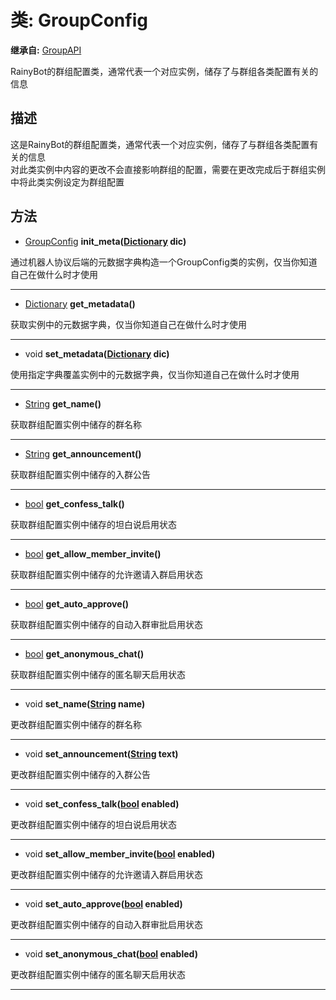 # 类: GroupConfig  
  
**继承自:** [GroupAPI](GroupAPI.md)  
  
RainyBot的群组配置类，通常代表一个对应实例，储存了与群组各类配置有关的信息  
  
## 描述  
  
这是RainyBot的群组配置类，通常代表一个对应实例，储存了与群组各类配置有关的信息   
对此类实例中内容的更改不会直接影响群组的配置，需要在更改完成后于群组实例中将此类实例设定为群组配置  
  
## 方法 
  
- [GroupConfig](GroupConfig.md) **init_meta([Dictionary](https://docs.godotengine.org/en/latest/classes/class_dictionary.html) dic)**  
  
通过机器人协议后端的元数据字典构造一个GroupConfig类的实例，仅当你知道自己在做什么时才使用  
  
---  
  
- [Dictionary](https://docs.godotengine.org/en/latest/classes/class_dictionary.html) **get_metadata()**  
  
获取实例中的元数据字典，仅当你知道自己在做什么时才使用  
  
---  
  
- void **set_metadata([Dictionary](https://docs.godotengine.org/en/latest/classes/class_dictionary.html) dic)**  
  
使用指定字典覆盖实例中的元数据字典，仅当你知道自己在做什么时才使用  
  
---  
  
- [String](https://docs.godotengine.org/en/latest/classes/class_string.html) **get_name()**  
  
获取群组配置实例中储存的群名称  
  
---  
  
- [String](https://docs.godotengine.org/en/latest/classes/class_string.html) **get_announcement()**  
  
获取群组配置实例中储存的入群公告  
  
---  
  
- [bool](https://docs.godotengine.org/en/latest/classes/class_bool.html) **get_confess_talk()**  
  
获取群组配置实例中储存的坦白说启用状态  
  
---  
  
- [bool](https://docs.godotengine.org/en/latest/classes/class_bool.html) **get_allow_member_invite()**  
  
获取群组配置实例中储存的允许邀请入群启用状态  
  
---  
  
- [bool](https://docs.godotengine.org/en/latest/classes/class_bool.html) **get_auto_approve()**  
  
获取群组配置实例中储存的自动入群审批启用状态  
  
---  
  
- [bool](https://docs.godotengine.org/en/latest/classes/class_bool.html) **get_anonymous_chat()**  
  
获取群组配置实例中储存的匿名聊天启用状态  
  
---  
  
- void **set_name([String](https://docs.godotengine.org/en/latest/classes/class_string.html) name)**  
  
更改群组配置实例中储存的群名称  
  
---  
  
- void **set_announcement([String](https://docs.godotengine.org/en/latest/classes/class_string.html) text)**  
  
更改群组配置实例中储存的入群公告  
  
---  
  
- void **set_confess_talk([bool](https://docs.godotengine.org/en/latest/classes/class_bool.html) enabled)**  
  
更改群组配置实例中储存的坦白说启用状态  
  
---  
  
- void **set_allow_member_invite([bool](https://docs.godotengine.org/en/latest/classes/class_bool.html) enabled)**  
  
更改群组配置实例中储存的允许邀请入群启用状态  
  
---  
  
- void **set_auto_approve([bool](https://docs.godotengine.org/en/latest/classes/class_bool.html) enabled)**  
  
更改群组配置实例中储存的自动入群审批启用状态  
  
---  
  
- void **set_anonymous_chat([bool](https://docs.godotengine.org/en/latest/classes/class_bool.html) enabled)**  
  
更改群组配置实例中储存的匿名聊天启用状态  
  
---  
  

